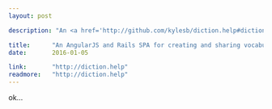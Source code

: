 ```yaml
---
layout: post

description: "An <a href='http://github.com/kylesb/diction.help#dictionhelp'>open-source</a>, single-page web application for creating, and sharing collections of web footnotes: Wikipedia article summeries, vocabulary words, and personal notes."

title: 		"An AngularJS and Rails SPA for creating and sharing vocabulary lists"
date:   	2016-01-05

link: 		"http://diction.help"
readmore:	"http://diction.help"
---
```


ok...